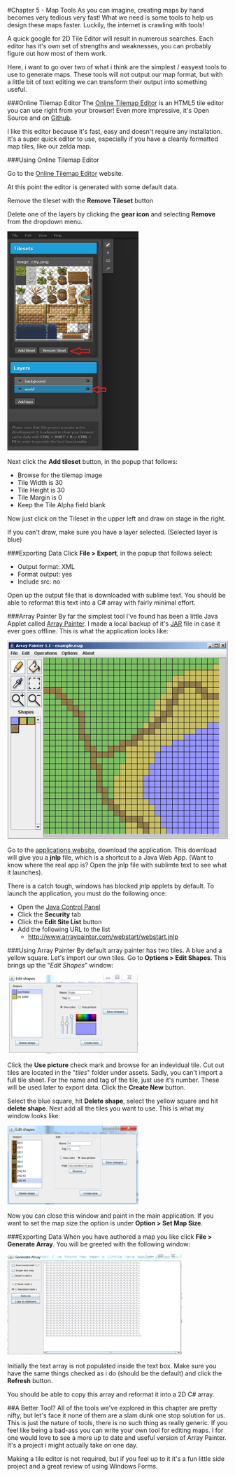#Chapter 5 - Map Tools
As you can imagine, creating maps by hand becomes very tedious very fast! What we need is some tools to help us design these maps faster. Luckily, the internet is crawling with tools! 

A quick google for 2D Tile Editor will result in numerous searches. Each editor has it's own set of strengths and weaknesses, you can probably figure out how most of them work. 

Here, i want to go over two of what i think are the simplest / easyest tools to use to generate maps. These tools will not output our map format, but with a little bit of text editing we can transform their output into something useful.

###Online Tilemap Editor
The [Online Tilemap Editor](http://apps.elias.media/Online-Tile-Map-Editor/) is an HTML5 tile editor you can use right from your browser! Even more impressive, it's Open Source and on [Github](https://github.com/elias-schuett/Online-Tile-Map-Editor).

I like this editor because it's fast, easy and doesn't require any installation. It's a super quick editor to use, especially if you have a cleanly formatted map tiles, like our zelda map.

###Using Online Tilemap Editor

Go to the [Online Tilemap Editor](http://apps.elias.media/Online-Tile-Map-Editor/) website.

At this point the editor is generated with some default data.

Remove the tileset with the **Remove Tileset** button

Delete one of the layers by clicking the **gear icon** and selecting **Remove** from the dropdown menu.

<img src="Images/tile_editor.PNG" width="300" height="500" />

Next click the **Add tileset** button, in the popup that follows:

* Browse for the tilemap image
* Tile Width is 30
* Tile Height is 30
* Tile Margin is 0
* Keep the Tile Alpha field blank

Now just click on the Tileset in the upper left and draw on stage in the right.

If you can't draw, make sure you have a layer selected. (Selected layer is blue)

###Exporting Data
Click **File > Export**, in the popup that follows select:

* Output format: XML
* Format output: yes
* Include src: no

Open up the output file that is downloaded with sublime text. You should be able to reformat this text into a C# array with fairly minimal effort.

###Array Painter
By far the simplest tool I've found has been a little Java Applet called [Array Painter](http://www.arraypainter.com/). I made a local backup of it's [JAR](Files/arraypainter.zip) file in case it ever goes offline. This is what the application looks like:

![ARRAY_PAINTER](Images/arraypainter_overview.gif)

Go to the [applications website](http://www.arraypainter.com/), download the application. This download will give you a **jnlp** file, which is a shortcut to a Java Web App. (Want to know where the real app is? Open the jnlp file with sublimte text to see what it launches). 

There is a catch tough, windows has blocked jnlp applets by default. To launch the application, you must do the following once:

* Open the [Java Control Panel](https://www.java.com/en/download/help/win_controlpanel.xml)
* Click the **Security** tab
* Click the **Edit Site List** button
* Add the following URL to the list
  * http://www.arraypainter.com/webstart/webstart.jnlp

###Using Array Painter
By default array painter has two tiles. A blue and a yellow square. Let's import our own tiles. Go to **Options > Edit Shapes**. This brings up the "_Edit Shapes_" window:

<img src="Images/edit_shape.PNG" width="300" height="180" />

Click the **Use picture** check mark and browse for an indevidual tile. Cut out tiles are located in the "_tiles_" folder under assets. Sadly, you can't import a full tile sheet. For the name and tag of the tile, just use it's number. These will be used later to export data. Click the **Create New** button.

Select the blue square, hit **Delete shape**, select the yellow square and hit **delete shape**. Next add all the tiles you want to use. This is what my window looks like:

<img src="Images/with_tiles.PNG" width="300" height="180" />

Now you can close this window and paint in the main application. If you want to set the map size the option is under **Option > Set Map Size**.

###Exporting Data
When you have authored a map you like click **File > Generate Array**. You will be greeted with the following window:

<img src="Images/gen_array.PNG" width="400" height="230" />

Initially the text array is not populated inside the text box. Make sure you have the same things checked as i do (should be the default) and click the **Refresh** button. 

You should be able to copy this array and reformat it into a 2D C# array.


##A Better Tool?
All of the tools we've explored in this chapter are pretty nifty, but let's face it none of them are a slam dunk one stop solution for us. This is just the nature of tools, there is no such thing as really generic. If you feel like being a bad-ass you can write your own tool for editing maps. I for one would love to see a more up to date and useful version of Array Painter. It's a project i might actually take on one day.

Making a tile editor is not required, but if you feel up to it it's a fun little side project and a great review of using Windows Forms. 